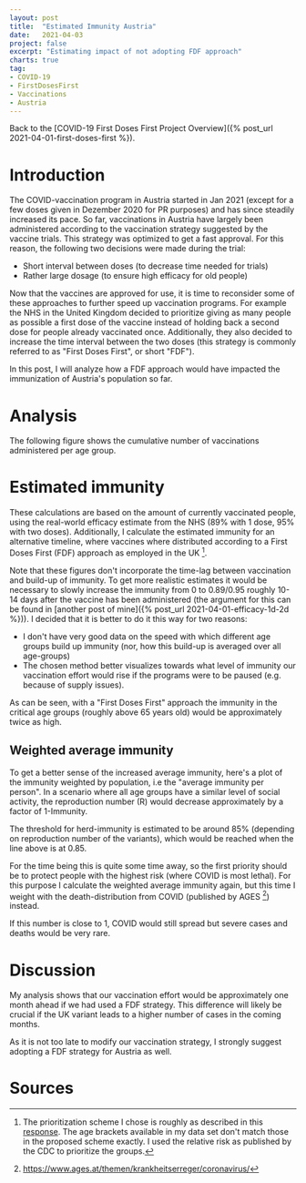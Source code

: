 ```yaml
---
layout: post
title:  "Estimated Immunity Austria"
date:   2021-04-03
project: false
excerpt: "Estimating impact of not adopting FDF approach"
charts: true
tag:
- COVID-19
- FirstDosesFirst
- Vaccinations
- Austria
---
```


Back to the [COVID-19 First Doses First Project Overview]({% post_url 2021-04-01-first-doses-first %}).

# Introduction

The COVID-vaccination program in Austria started in Jan 2021 (except for a few doses given in Dezember 2020 for PR purposes) and has since steadily increased its pace.
So far, vaccinations in Austria have largely been administered according to the vaccination strategy suggested by the vaccine trials.
This strategy was optimized to get a fast approval. For this reason, the following two decisions were made during the trial:

- Short interval between doses (to decrease time needed for trials)
- Rather large dosage (to ensure high efficacy for old people)

Now that the vaccines are approved for use, it is time to reconsider some of these approaches to further speed up vaccination programs.
For example the NHS in the United Kingdom decided to prioritize giving as many people as possible a first dose of the vaccine instead of holding back a second dose for people already vaccinated once.
Additionally, they also decided to increase the time interval between the two doses (this strategy is commonly referred to as "First Doses First", or short "FDF").

In this post, I will analyze how a FDF approach would have impacted the immunization of Austria's population so far.


# Analysis
The following figure shows the cumulative number of vaccinations administered per age group.

<div class="vega-chart" id="vacc_real_t_at"></div>

# Estimated immunity
These calculations are based on the amount of currently vaccinated people, using the real-world efficacy estimate from the NHS (89% with 1 dose, 95% with two doses).
Additionally, I calculate the estimated immunity for an alternative timeline, where vaccines where distributed according to a First Doses First (FDF) approach as employed in the UK [^1].

Note that these figures don't incorporate the time-lag between vaccination and build-up of immunity. To get more realistic estimates it would be necessary to slowly increase the immunity from 0 to 0.89/0.95 roughly 10-14 days after the vaccine has been administered (the argument for this can be found in [another post of mine]({% post_url 2021-04-01-efficacy-1d-2d %})). I decided that it is better to do it this way for two reasons:
- I don't have very good data on the speed with which different age groups build up immunity (nor, how this build-up is averaged over all age-groups)
- The chosen method better visualizes towards what level of immunity our vaccination effort would rise if the programs were to be paused (e.g. because of supply issues).

<div class="vega-chart" id="imm_real_at"></div>

<div class="vega-chart" id="imm_fdf_at"></div>

As can be seen, with a "First Doses First" approach the immunity in the critical age groups (roughly above 65 years old) would be approximately twice as high.

## Weighted average immunity
To get a better sense of the increased average immunity, here's a plot of the immunity weighted by population, i.e the "average immunity per person".
In a scenario where all age groups have a similar level of social activity, the reproduction number (R) would decrease approximately by a factor of 1-Immunity. 

<div class="vega-chart" id="imm_wp_at"></div>

The threshold for herd-immunity is estimated to be around 85% (depending on reproduction number of the variants), which would be reached when the line above is at 0.85.

For the time being this is quite some time away, so the first priority should be to protect people with the highest risk (where COVID is most lethal).
For this purpose I calculate the weighted average immunity again, but this time I weight with the death-distribution from COVID (published by AGES [^2]) instead.

<div class="vega-chart" id="imm_wd_at"></div>

If this number is close to 1, COVID would still spread but severe cases and deaths would be very rare.

# Discussion
My analysis shows that our vaccination effort would be approximately one month ahead if we had used a FDF strategy.
This difference will likely be crucial if the UK variant leads to a higher number of cases in the coming months.

As it is not too late to modify our vaccination strategy, I strongly suggest adopting a FDF strategy for Austria as well.

# Sources

[^1]: The prioritization scheme I chose is roughly as described in this [response](https://www.bmj.com/content/372/bmj.n710/rr). The age brackets available in my data set don't match those in the proposed scheme exactly. I used the relative risk as published by the CDC to prioritize the groups.

[^2]: https://www.ages.at/themen/krankheitserreger/coronavirus/
